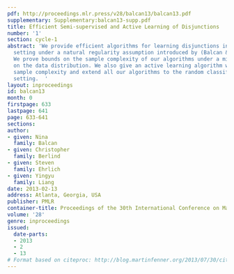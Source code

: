 ```yaml
---
pdf: http://proceedings.mlr.press/v28/balcan13/balcan13.pdf
supplementary: Supplementary:balcan13-supp.pdf
title: Efficient Semi-supervised and Active Learning of Disjunctions
number: '1'
section: cycle-1
abstract: 'We provide efficient algorithms for learning disjunctions in the semi-supervised
  setting under a natural regularity assumption introduced by (Balcan & Blum, 2005).
  We prove bounds on the sample complexity of our algorithms under a mild restriction
  on the data distribution. We also give an active learning algorithm with improved
  sample complexity and extend all our algorithms to the random classification noise
  setting.  '
layout: inproceedings
id: balcan13
month: 0
firstpage: 633
lastpage: 641
page: 633-641
sections: 
author:
- given: Nina
  family: Balcan
- given: Christopher
  family: Berlind
- given: Steven
  family: Ehrlich
- given: Yingyu
  family: Liang
date: 2013-02-13
address: Atlanta, Georgia, USA
publisher: PMLR
container-title: Proceedings of the 30th International Conference on Machine Learning
volume: '28'
genre: inproceedings
issued:
  date-parts:
  - 2013
  - 2
  - 13
# Format based on citeproc: http://blog.martinfenner.org/2013/07/30/citeproc-yaml-for-bibliographies/
---
```

